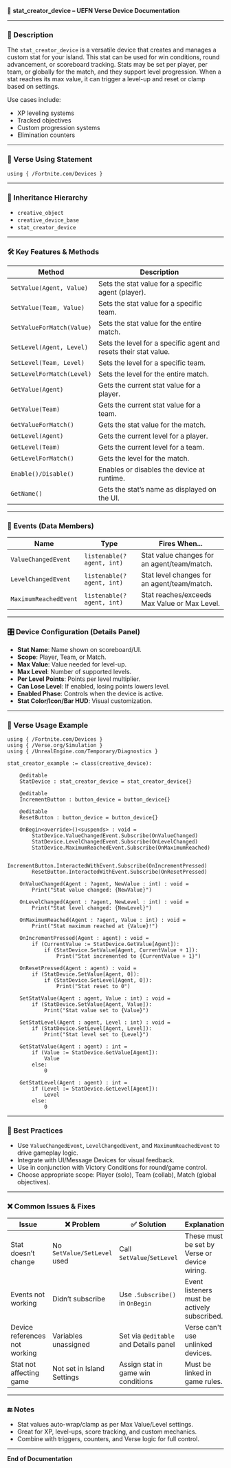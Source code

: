 📘 **stat_creator_device – UEFN Verse Device Documentation**

---

### 🔹 Description
The `stat_creator_device` is a versatile device that creates and manages a custom stat for your island. This stat can be used for win conditions, round advancement, or scoreboard tracking. Stats may be set per player, per team, or globally for the match, and they support level progression. When a stat reaches its max value, it can trigger a level-up and reset or clamp based on settings.

Use cases include:
- XP leveling systems
- Tracked objectives
- Custom progression systems
- Elimination counters

---

### 🧱 Verse Using Statement
```verse
using { /Fortnite.com/Devices }
```

---

### 🔗 Inheritance Hierarchy
- `creative_object`
- `creative_device_base`
- `stat_creator_device`

---

### 🛠️ Key Features & Methods
| Method | Description |
|--------|-------------|
| `SetValue(Agent, Value)` | Sets the stat value for a specific agent (player). |
| `SetValue(Team, Value)` | Sets the stat value for a specific team. |
| `SetValueForMatch(Value)` | Sets the stat value for the entire match. |
| `SetLevel(Agent, Level)` | Sets the level for a specific agent and resets their stat value. |
| `SetLevel(Team, Level)` | Sets the level for a specific team. |
| `SetLevelForMatch(Level)` | Sets the level for the entire match. |
| `GetValue(Agent)` | Gets the current stat value for a player. |
| `GetValue(Team)` | Gets the current stat value for a team. |
| `GetValueForMatch()` | Gets the stat value for the match. |
| `GetLevel(Agent)` | Gets the current level for a player. |
| `GetLevel(Team)` | Gets the current level for a team. |
| `GetLevelForMatch()` | Gets the level for the match. |
| `Enable()/Disable()` | Enables or disables the device at runtime. |
| `GetName()` | Gets the stat’s name as displayed on the UI. |

---

### 🧩 Events (Data Members)
| Name | Type | Fires When... |
|------|------|----------------|
| `ValueChangedEvent` | `listenable(?agent, int)` | Stat value changes for an agent/team/match. |
| `LevelChangedEvent` | `listenable(?agent, int)` | Stat level changes for an agent/team/match. |
| `MaximumReachedEvent` | `listenable(?agent, int)` | Stat reaches/exceeds Max Value or Max Level. |

---

### 🎛 Device Configuration (Details Panel)
- **Stat Name**: Name shown on scoreboard/UI.
- **Scope**: Player, Team, or Match.
- **Max Value**: Value needed for level-up.
- **Max Level**: Number of supported levels.
- **Per Level Points**: Points per level multiplier.
- **Can Lose Level**: If enabled, losing points lowers level.
- **Enabled Phase**: Controls when the device is active.
- **Stat Color/Icon/Bar HUD**: Visual customization.

---

### 🧰 Verse Usage Example
```verse
using { /Fortnite.com/Devices }
using { /Verse.org/Simulation }
using { /UnrealEngine.com/Temporary/Diagnostics }

stat_creator_example := class(creative_device):

    @editable
    StatDevice : stat_creator_device = stat_creator_device{}

    @editable
    IncrementButton : button_device = button_device{}

    @editable
    ResetButton : button_device = button_device{}

    OnBegin<override>()<suspends> : void =
        StatDevice.ValueChangedEvent.Subscribe(OnValueChanged)
        StatDevice.LevelChangedEvent.Subscribe(OnLevelChanged)
        StatDevice.MaximumReachedEvent.Subscribe(OnMaximumReached)

        IncrementButton.InteractedWithEvent.Subscribe(OnIncrementPressed)
        ResetButton.InteractedWithEvent.Subscribe(OnResetPressed)

    OnValueChanged(Agent : ?agent, NewValue : int) : void =
        Print("Stat value changed: {NewValue}")

    OnLevelChanged(Agent : ?agent, NewLevel : int) : void =
        Print("Stat level changed: {NewLevel}")

    OnMaximumReached(Agent : ?agent, Value : int) : void =
        Print("Stat maximum reached at {Value}!")

    OnIncrementPressed(Agent : agent) : void =
        if (CurrentValue := StatDevice.GetValue[Agent]):
            if (StatDevice.SetValue[Agent, CurrentValue + 1]):
                Print("Stat incremented to {CurrentValue + 1}")

    OnResetPressed(Agent : agent) : void =
        if (StatDevice.SetValue[Agent, 0]):
            if (StatDevice.SetLevel[Agent, 0]):
                Print("Stat reset to 0")

    SetStatValue(Agent : agent, Value : int) : void =
        if (StatDevice.SetValue[Agent, Value]):
            Print("Stat value set to {Value}")

    SetStatLevel(Agent : agent, Level : int) : void =
        if (StatDevice.SetLevel[Agent, Level]):
            Print("Stat level set to {Level}")

    GetStatValue(Agent : agent) : int =
        if (Value := StatDevice.GetValue[Agent]):
            Value
        else:
            0

    GetStatLevel(Agent : agent) : int =
        if (Level := StatDevice.GetLevel[Agent]):
            Level
        else:
            0
```

---

### 🧠 Best Practices
- Use `ValueChangedEvent`, `LevelChangedEvent`, and `MaximumReachedEvent` to drive gameplay logic.
- Integrate with UI/Message Devices for visual feedback.
- Use in conjunction with Victory Conditions for round/game control.
- Choose appropriate scope: Player (solo), Team (collab), Match (global objectives).

---

### ❌ Common Issues & Fixes
| Issue | ❌ Problem | ✅ Solution | Explanation |
|-------|------------|-------------|-------------|
| Stat doesn’t change | No `SetValue/SetLevel` used | Call `SetValue`/`SetLevel` | These must be set by Verse or device wiring. |
| Events not working | Didn’t subscribe | Use `.Subscribe()` in `OnBegin` | Event listeners must be actively subscribed. |
| Device references not working | Variables unassigned | Set via `@editable` and Details panel | Verse can't use unlinked devices. |
| Stat not affecting game | Not set in Island Settings | Assign stat in game win conditions | Must be linked in game rules. |

---

### 🔚 Notes
- Stat values auto-wrap/clamp as per Max Value/Level settings.
- Great for XP, level-ups, score tracking, and custom mechanics.
- Combine with triggers, counters, and Verse logic for full control.

---

**End of Documentation**

